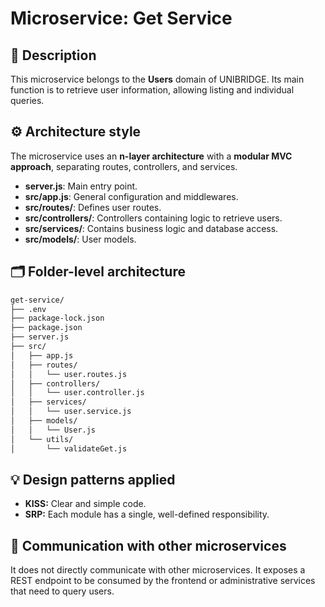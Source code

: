 # Microservice: Get Service

## 🧩 Description

This microservice belongs to the **Users** domain of UNIBRIDGE. Its main function is to retrieve user information, allowing listing and individual queries.

## ⚙️ Architecture style

The microservice uses an **n-layer architecture** with a **modular MVC approach**, separating routes, controllers, and services.

- **server.js**: Main entry point.
- **src/app.js**: General configuration and middlewares.
- **src/routes/**: Defines user routes.
- **src/controllers/**: Controllers containing logic to retrieve users.
- **src/services/**: Contains business logic and database access.
- **src/models/**: User models.

## 🗂️ Folder-level architecture

```markdown
get-service/
├── .env
├── package-lock.json
├── package.json
├── server.js
├── src/
│   ├── app.js
│   ├── routes/
│   │   └── user.routes.js
│   ├── controllers/
│   │   └── user.controller.js
│   ├── services/
│   │   └── user.service.js
│   ├── models/
│   │   └── User.js
│   └── utils/
│       └── validateGet.js
```

## 💡 Design patterns applied

- **KISS:** Clear and simple code.
- **SRP:** Each module has a single, well-defined responsibility.

## 🔗 Communication with other microservices

It does not directly communicate with other microservices. It exposes a REST endpoint to be consumed by the frontend or administrative services that need to query users.
